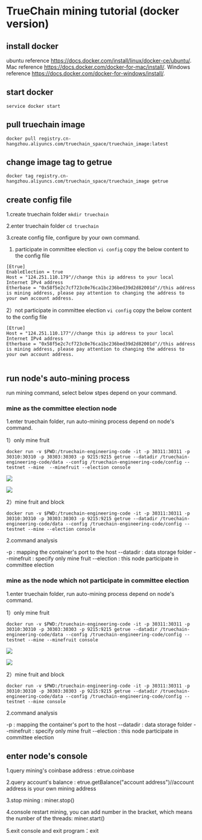# TrueChain mining tutorial (docker version)

## install docker

ubuntu reference https://docs.docker.com/install/linux/docker-ce/ubuntu/.  
Mac reference https://docs.docker.com/docker-for-mac/install/.
Windows reference https://docs.docker.com/docker-for-windows/install/.

## start docker
`
service docker start
`
## pull truechain image
`
docker pull registry.cn-hangzhou.aliyuncs.com/truechain_space/truechain_image:latest
`
## change image tag to getrue
`
docker tag registry.cn-hangzhou.aliyuncs.com/truechain_space/truechain_image getrue
`
## create config file

1.create truechain folder
`
 mkdir truechain
`

2.enter truechain folder
`
 cd truechain
`

3.create config file, configure by your own command.

 1) participate in committee election
`
vi config
`
 copy the below content to the config file

```
[Etrue]
EnableElection = true  
Host = "124.251.110.179"//change this ip address to your local Internet IPv4 address
Etherbase = "0x58f5e2c7cf723c0e76ca1bc236bed39d2d82001d"//this address is mining address, please pay attention to changing the address to your own account address.
```

2）not participate in committee election
`
 vi config
 `
 copy the below content to the config file

```
[Etrue]   
Host = "124.251.110.177"//change this ip address to your local Internet IPv4 address
Etherbase = "0x58f5e2c7cf723c0e76ca1bc236bed39d2d82001d"//this address is mining address, please pay attention to changing the address to your own account address.
  

```

## run node's auto-mining process
run mining command, select below stpes depend on your command.

### mine as the committee election node

1.enter truechain folder, run auto-mining process depend on node's command.

1）only mine fruit

```
docker run -v $PWD:/truechain-engineering-code -it -p 30311:30311 -p 30310:30310 -p 30303:30303 -p 9215:9215 getrue --datadir /truechain-engineering-code/data --config /truechain-engineering-code/config --testnet --mine  --minefruit --election console
```
![](https://github.com/truechain/wiki/blob/master/developer/img/TrueChain_mining_procedure_02.jpg)

![](https://github.com/truechain/wiki/blob/master/developer/img/TrueChain_mining_procedure_01.jpg)


2）mine fruit and block

```
docker run -v $PWD:/truechain-engineering-code -it -p 30311:30311 -p 30310:30310 -p 30303:30303 -p 9215:9215 getrue --datadir /truechain-engineering-code/data --config /truechain-engineering-code/config --testnet --mine --election console
```
2.command analysis

-p : mapping the container's port to the host
--datadir : data storage folder
--minefruit : specify only mine fruit
--election : this node participate in committee election


### mine as the node which not participate in committee election

1.enter truechain folder, run auto-mining process depend on node's command.

1）only mine fruit

```
docker run -v $PWD:/truechain-engineering-code -it -p 30311:30311 -p 30310:30310 -p 30303:30303 -p 9215:9215 getrue --datadir /truechain-engineering-code/data --config /truechain-engineering-code/config --testnet --mine --minefruit console
```
![](https://github.com/truechain/wiki/blob/master/developer/img/TrueChain_mining_procedure_03.jpg)

![](https://github.com/truechain/wiki/blob/master/developer/img/TrueChain_mining_procedure_01.jpg)


2）mine fruit and block

```
docker run -v $PWD:/truechain-engineering-code -it -p 30311:30311 -p 30310:30310 -p 30303:30303 -p 9215:9215 getrue --datadir /truechain-engineering-code/data --config /truechain-engineering-code/config --testnet --mine console
```

2.command analysis

-p : mapping the container's port to the host
--datadir : data storage folder
--minefruit : specify only mine fruit
--election : this node participate in committee election


## enter node's console

1.query mining's coinbase address : etrue.coinbase

2.query account's balance : etrue.getBalance("account address")//account address is your own mining address

3.stop mining : miner.stop()

4.console restart mining, you can add number in the bracket, which means the number of the threads: miner.start()

5.exit console and exit program：exit

